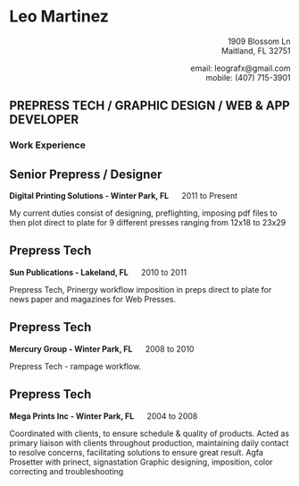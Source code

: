 # Leo Martinez
<p align="right">1909 Blossom Ln <br/>
Maitland, FL 32751 </p>


<p align="right"> email: leografx@gmail.com <br/>
mobile: (407) 715-3901</p>

## PREPRESS TECH / GRAPHIC DESIGN / WEB & APP DEVELOPER

### Work Experience

## Senior Prepress / Designer

 <strong> Digital Printing Solutions - Winter Park, FL </strong> &nbsp;&nbsp;&nbsp;&nbsp;
2011 to Present

  My current duties consist of designing, preflighting, imposing pdf files to then plot direct to plate for 9 different presses ranging from 12x18 to 23x29

## Prepress Tech

 <strong> Sun Publications - Lakeland, FL </strong> &nbsp;&nbsp;&nbsp;&nbsp;
2010 to 2011

  Prepress Tech, Prinergy workflow  imposition in preps direct to plate for news paper and magazines for Web Presses.

## Prepress Tech

<strong> Mercury Group - Winter Park, FL </strong> &nbsp;&nbsp;&nbsp;&nbsp;
 2008 to 2010
 
 Prepress Tech - rampage workflow.
 
 ## Prepress Tech

<strong> Mega Prints Inc - Winter Park, FL </strong> &nbsp;&nbsp;&nbsp;&nbsp;
 2004 to 2008
 
Coordinated with clients, to ensure schedule & quality of products.
Acted as primary liaison with clients throughout production, maintaining daily contact to resolve concerns, facilitating solutions to ensure great result.
Agfa Prosetter with prinect, signastation
Graphic designing, imposition, color correcting and troubleshooting
